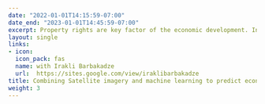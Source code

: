 ```yaml
---
date: "2022-01-01T14:15:59-07:00"
date_end: "2023-01-01T14:45:59-07:00"
excerpt: Property rights are key factor of the economic development. In order to identify the causal effect of land ownership, one should exploit a natural experiment, otherwise it is difficult to exogenously identify the effect, as typically registration decision is not random and there is a potential positive selection bias among registered households. To overcome the identification problem, we study the Systematic Land Registration Pilot Reform (2016-2019) in Georgia. We contribute the literature with the novel way to evaluate such experiment based on high resolution data and machine learning methods. Using remotely sensed daytime satellite images and cadastral maps, we find the positive changes in household welfare which we measure in terms of the quality of rooftops and land use, in a recent free land registration program in rural Georgia.
layout: single
links: 
- icon: 
  icon_pack: fas
  name: with Irakli Barbakadze
  url:  https://sites.google.com/view/iraklibarbakadze  
title: Combining Satellite imagery and machine learning to predict economic impact of land registration in Georgia
weight: 3
---
```


